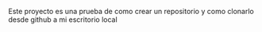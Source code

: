Este proyecto es una prueba de como crear un repositorio y como clonarlo desde github a mi escritorio local
